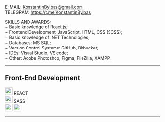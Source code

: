 E-MAIL: KonstantinBylbas@gmail.com  
TELEGRAM: https://t.me/KonstantinBylbas 
 
SKILLS AND AWARDS:  
−	Basic knowledge of React.js;  
−	Frontend Development: JavaScript, HTML, CSS (SCSS);  
−	Basic knowledge of .NET Technologies;  
−	Databases: MS SQL;  
−	Version Control Systems: GitHub, Bitbucket;  
−	IDEs: Visual Studio, VS code;  
−	Other: Adobe Photoshop, Figma, FileZilla, XAMPP.  

<hr/>

<h2>
 Front-End Development 
</h2>
<div>
<img style='width:1.5rem' src='https://github.com/KonstantinBylbas/SVG-icons/blob/2e4f317f87dcb4e5cfdae32b7f70d5fdb39d01f3/react.svg' />
 REACT
</div>
<div>
<img style='width:1.5rem' src='https://github.com/KonstantinBylbas/SVG-icons/blob/2e4f317f87dcb4e5cfdae32b7f70d5fdb39d01f3/sass.svg' />
 SASS
</div>
<img style='width:1.5rem' src='https://github.com/KonstantinBylbas/SVG-icons/blob/2e4f317f87dcb4e5cfdae32b7f70d5fdb39d01f3/css3.svg' />
<img style='width:1.5rem' src='https://github.com/KonstantinBylbas/SVG-icons/blob/2e4f317f87dcb4e5cfdae32b7f70d5fdb39d01f3/html5.svg' />

<hr/>
<!-- 
<h2>
 Design Tools
</h2>
<img style='width:1.5rem' src='https://raw.githubusercontent.com/KonstantinBylbas/SVG-icons/main/figma.svg?token=GHSAT0AAAAAABPTVQK7DXWZR2RDNW2QQSGSYPGSNJQ' />
<img style='width:1.5rem' src='https://raw.githubusercontent.com/KonstantinBylbas/SVG-icons/main/adobephotoshop.svg?token=GHSAT0AAAAAABPTVQK7DXWZR2RDNW2QQSGSYPGSNJQ' />
<img style='width:1.5rem' src='https://raw.githubusercontent.com/KonstantinBylbas/SVG-icons/main/adobeillustrator.svg?token=GHSAT0AAAAAABPTVQK7DXWZR2RDNW2QQSGSYPGSNJQ' />
 -->

